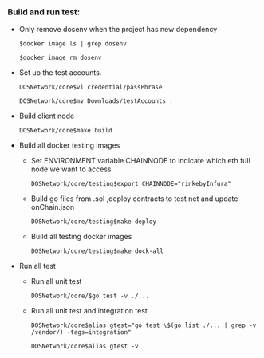 ### Build and run test:
- Only remove dosenv when the project has new dependency

  `$docker image ls | grep dosenv`
  
  `$docker image rm dosenv`

- Set up the test accounts.

  `DOSNetwork/core$vi credential/passPhrase`
  
  `DOSNetwork/core$mv Downloads/testAccounts .`

- Build client node

  `DOSNetwork/core$make build`

- Build all docker testing images

  - Set ENVIRONMENT variable CHAINNODE to indicate which eth full node we want to access
 
    `DOSNetwork/core/testing$export CHAINNODE="rinkebyInfura"`

  - Build go files from .sol ,deploy contracts to test net and update onChain.json
  
    `DOSNetwork/core/testing$make deploy`
 
  - Build all testing docker images
  
    `DOSNetwork/core/testing$make dock-all`
 
- Run all test

  - Run all unit test
  
    `DOSNetwork/core/$go test -v ./...`

  - Run all unit test and integration test 
  
    `DOSNetwork/core$alias gtest="go test \$(go list ./... | grep -v /vendor/) -tags=integration"`
 
    `DOSNetwork/core$alias gtest -v`
